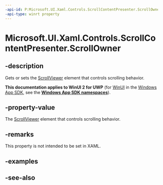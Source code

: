 ```yaml
---
-api-id: P:Microsoft.UI.Xaml.Controls.ScrollContentPresenter.ScrollOwner
-api-type: winrt property
---
```


<!-- Property syntax
public object ScrollOwner { get;  set; }
-->

# Microsoft.UI.Xaml.Controls.ScrollContentPresenter.ScrollOwner

## -description
Gets or sets the [ScrollViewer](scrollviewer.md) element that controls scrolling behavior.

**This documentation applies to WinUI 2 for UWP** (for [WinUI](/windows/apps/winui/winui3/) in the [Windows App SDK](/windows/apps/windows-app-sdk/), see the **[Windows App SDK namespaces](/windows/windows-app-sdk/api/winrt/)**).

## -property-value
The [ScrollViewer](scrollviewer.md) element that controls scrolling behavior.

## -remarks
This property is not intended to be set in XAML.

## -examples

## -see-also
